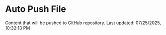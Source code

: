 # Auto Push File

Content that will be pushed to GitHub repository.
Last updated: 07/25/2025, 10:32:13 PM